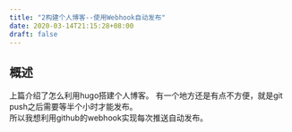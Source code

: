 ```yaml
---
title: "2构建个人博客--使用Webhook自动发布"
date: 2020-03-14T21:15:28+08:00
draft: false
---
```

## 概述
上篇介绍了怎么利用hugo搭建个人博客。  有一个地方还是有点不方便，就是git push之后需要等半个小时才能发布。  
所以我想利用github的webhook实现每次推送自动发布。

